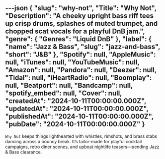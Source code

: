 ---json
{
  "slug": "why-not",
  "Title": "Why Not",
  "Description": "A cheeky upright bass riff tees up crisp drums, splashes of muted trumpet, and chopped scat vocals for a playful DnB jam.",
  "genre": {
    "Genres": "Liquid DnB"
  },
  "label": {
    "name": "Jazz & Bass",
    "slug": "jazz-and-bass",
    "short": "J&B"
  },
  "Spotify": null,
  "AppleMusic": null,
  "iTunes": null,
  "YouTubeMusic": null,
  "Amazon": null,
  "Pandora": null,
  "Deezer": null,
  "Tidal": null,
  "iHeartRadio": null,
  "Boomplay": null,
  "Beatport": null,
  "Bandcamp": null,
  "spotify_embed": null,
  "Cover": null,
  "createdAt": "2024-10-11T00:00:00.000Z",
  "updatedAt": "2024-10-11T00:00:00.000Z",
  "publishedAt": "2024-10-11T00:00:00.000Z",
  "pubDate": "2024-10-11T00:00:00.000Z"
}
---

`Why Not` keeps things lighthearted with whistles, rimshots, and brass stabs dancing across a bouncy break. It’s tailor-made for playful cocktail campaigns, retro diner scenes, and upbeat nightlife teasers—pending Jazz & Bass clearance.
